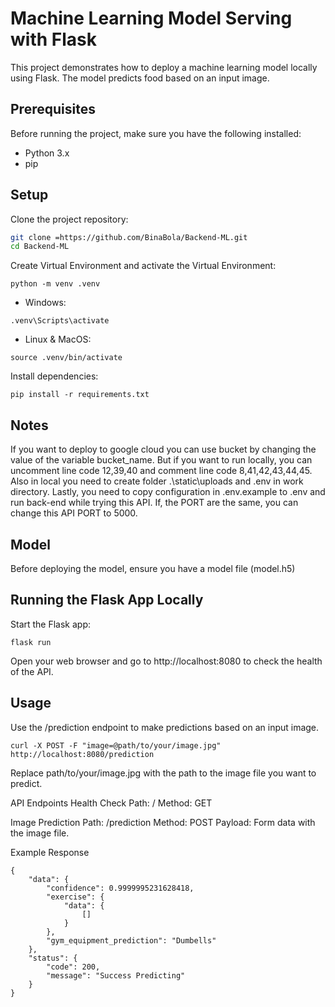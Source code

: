 # Machine Learning Model Serving with Flask

This project demonstrates how to deploy a machine learning model locally using Flask. The model predicts food based on an input image.

## Prerequisites

Before running the project, make sure you have the following installed:

- Python 3.x
- pip

## Setup

Clone the project repository:

```bash
git clone =https://github.com/BinaBola/Backend-ML.git
cd Backend-ML
```

Create Virtual Environment and activate the Virtual Environment:

```
python -m venv .venv
```

- Windows:

```
.venv\Scripts\activate
```

- Linux & MacOS:

```
source .venv/bin/activate
```

Install dependencies:

```
pip install -r requirements.txt
```

## Notes

If you want to deploy to google cloud you can use bucket by changing the value of the variable bucket_name. But if you want to run locally, you can uncomment line code 12,39,40 and comment line code 8,41,42,43,44,45. Also in local you need to create folder .\static\uploads and .env in work directory. Lastly, you need to copy configuration in .env.example to .env and run back-end while trying this API. If, the PORT are the same, you can change this API PORT to 5000.

## Model

Before deploying the model, ensure you have a model file (model.h5)

## Running the Flask App Locally

Start the Flask app:

```
flask run
```

Open your web browser and go to http://localhost:8080 to check the health of the API.

## Usage

Use the /prediction endpoint to make predictions based on an input image.

```
curl -X POST -F "image=@path/to/your/image.jpg" http://localhost:8080/prediction
```

Replace path/to/your/image.jpg with the path to the image file you want to predict.

API Endpoints
Health Check
Path: /
Method: GET

Image Prediction
Path: /prediction
Method: POST
Payload: Form data with the image file.

Example Response

```
{
    "data": {
        "confidence": 0.9999995231628418,
        "exercise": {
            "data": {
                []
            }
        },
        "gym_equipment_prediction": "Dumbells"
    },
    "status": {
        "code": 200,
        "message": "Success Predicting"
    }
}
```
